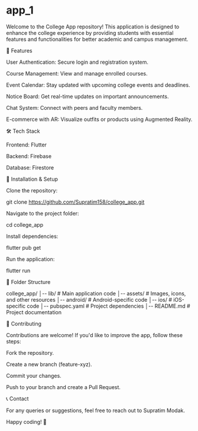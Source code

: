 # app_1

Welcome to the College App repository! This application is designed to enhance the college experience by providing students with essential features and functionalities for better academic and campus management.

📌 Features

User Authentication: Secure login and registration system.

Course Management: View and manage enrolled courses.

Event Calendar: Stay updated with upcoming college events and deadlines.

Notice Board: Get real-time updates on important announcements.

Chat System: Connect with peers and faculty members.

E-commerce with AR: Visualize outfits or products using Augmented Reality.

🛠️ Tech Stack

Frontend: Flutter

Backend: Firebase 

Database: Firestore 

🚀 Installation & Setup

Clone the repository:

git clone https://github.com/Supratim158/college_app.git

Navigate to the project folder:

cd college_app

Install dependencies:

flutter pub get

Run the application:

flutter run

📂 Folder Structure

college_app/
│-- lib/            # Main application code
│-- assets/         # Images, icons, and other resources
│-- android/        # Android-specific code
│-- ios/            # iOS-specific code
│-- pubspec.yaml    # Project dependencies
│-- README.md       # Project documentation

🤝 Contributing

Contributions are welcome! If you'd like to improve the app, follow these steps:

Fork the repository.

Create a new branch (feature-xyz).

Commit your changes.

Push to your branch and create a Pull Request.

📞 Contact

For any queries or suggestions, feel free to reach out to Supratim Modak.

Happy coding! 🚀

